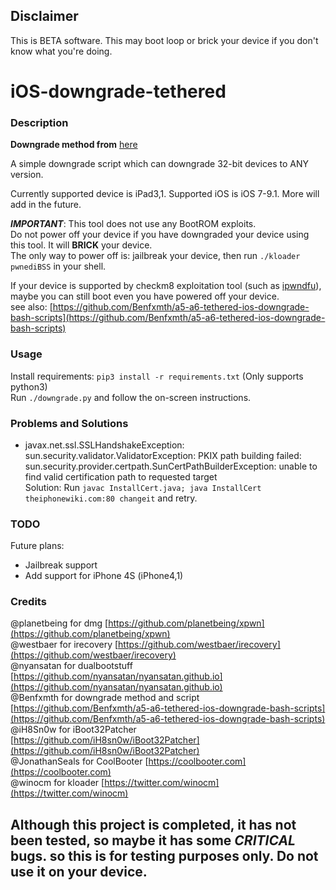 ## Disclaimer
This is BETA software. This may boot loop or brick your device if you don't know what you're doing. 

# iOS-downgrade-tethered

### Description
**Downgrade method from** [here](https://www.reddit.com/r/jailbreak/comments/7v6pxu/release_tutorial_how_to_downgrade_any_32_bit) <br />

A simple downgrade script which can downgrade 32-bit devices to ANY version. <br />

Currently supported device is iPad3,1. Supported iOS is iOS 7-9.1. More will add in the future. <br />

***IMPORTANT***: This tool does not use any BootROM exploits. <br />
Do not power off your device if you have downgraded your device using this tool. It will **BRICK** your device. <br />
The only way to power off is: jailbreak your device, then run `./kloader pwnediBSS` in your shell. <br />

If your device is supported by checkm8 exploitation tool (such as [ipwndfu](https://github.com/axi0mX/ipwndfu)), maybe you can still boot even you have powered off your device. <br />
see also: [https://github.com/Benfxmth/a5-a6-tethered-ios-downgrade-bash-scripts](https://github.com/Benfxmth/a5-a6-tethered-ios-downgrade-bash-scripts) <br />

### Usage

Install requirements: `pip3 install -r requirements.txt` (Only supports python3)<br />
Run `./downgrade.py` and follow the on-screen instructions.

### Problems and Solutions

+ javax.net.ssl.SSLHandshakeException: sun.security.validator.ValidatorException: PKIX path building failed: sun.security.provider.certpath.SunCertPathBuilderException: unable to find valid certification path to requested target <br />
Solution: Run `javac InstallCert.java; java InstallCert theiphonewiki.com:80 changeit` and retry.

### TODO

Future plans: 
+ Jailbreak support 
+ Add support for iPhone 4S (iPhone4,1)

### Credits

@planetbeing for dmg [https://github.com/planetbeing/xpwn](https://github.com/planetbeing/xpwn) <br />
@westbaer for irecovery [https://github.com/westbaer/irecovery](https://github.com/westbaer/irecovery) <br />
@nyansatan for dualbootstuff [https://github.com/nyansatan/nyansatan.github.io](https://github.com/nyansatan/nyansatan.github.io) <br />
@Benfxmth for downgrade method and script [https://github.com/Benfxmth/a5-a6-tethered-ios-downgrade-bash-scripts](https://github.com/Benfxmth/a5-a6-tethered-ios-downgrade-bash-scripts) <br />
@iH8Sn0w for iBoot32Patcher [https://github.com/iH8sn0w/iBoot32Patcher](https://github.com/iH8sn0w/iBoot32Patcher) <br />
@JonathanSeals for CoolBooter [https://coolbooter.com](https://coolbooter.com) <br />
@winocm for kloader [https://twitter.com/winocm](https://twitter.com/winocm)
## Although this project is completed, it has not been tested, so maybe it has some ***CRITICAL*** bugs. so this is for testing purposes only. Do not use it on your device.
